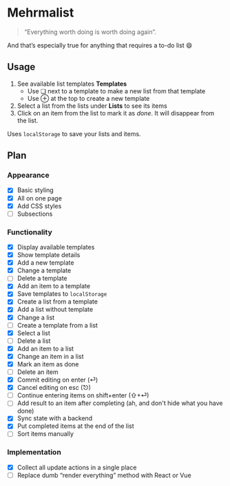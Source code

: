 # Mehrmalist

> “Everything worth doing is worth doing again”. 

And that’s especially true for anything that requires a to-do list 😄


## Usage

1. See available list templates **Templates**
	* Use ❏ next to a template to make a new list from that template
	* Use ⊕ at the top to create a new template 
2. Select a list from the lists under **Lists** to see its items
3. Click on an item from the list to mark it as _done_. It will disappear from the list.

Uses `localStorage` to save your lists and items.

## Plan

### Appearance

- [x] Basic styling
- [x] All on one page
- [x] Add CSS styles
- [ ] Subsections

### Functionality

- [x] Display available templates
- [x] Show template details
- [x] Add a new template
- [x] Change a template
- [ ] Delete a template
- [x] Add an item to a template
- [x] Save templates to `localStorage`
- [x] Create a list from a template
- [x] Add a list without template
- [x] Change a list
- [ ] Create a template from a list
- [x] Select a list
- [ ] Delete a list
- [x] Add an item to a list
- [x] Change an item in a list
- [x] Mark an item as done
- [ ] Delete an item
- [x] Commit editing on enter (⏎)
- [x] Cancel editing on esc (⎋)
- [ ] Continue entering items on shift+enter (⇧+⏎)
- [ ] Add result to an item after completing (ah, and don't hide what you have done)
- [x] Sync state with a backend
- [x] Put completed items at the end of the list
- [ ] Sort items manually

### Implementation

- [x] Collect all update actions in a single place
- [ ] Replace dumb “render everything” method with React or Vue
